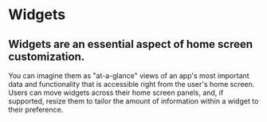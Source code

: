 # Widgets
## Widgets are an essential aspect of home screen customization. 
You can imagine them as "at-a-glance" views of an app's most important data and 
functionality that is accessible right from the user's home screen. 
Users can move widgets across their home screen panels, and,
if supported, resize them to tailor the amount of information within a widget to their preference.
